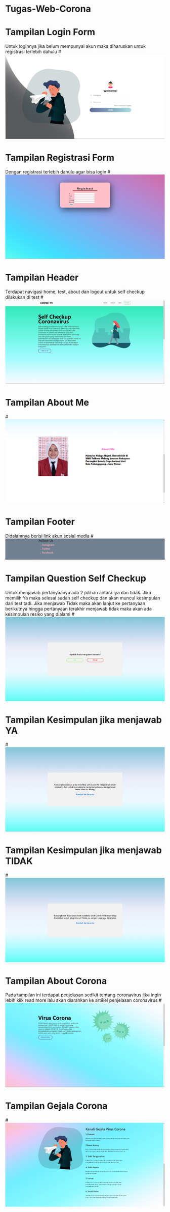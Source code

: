 # Tugas-Web-Corona
# Tampilan Login Form
Untuk loginnya jika belum mempunyai akun maka diharuskan untuk registrasi terlebih dahulu
#![AltText](https://github.com/najmi10/Tugas-Web-Corona/blob/master/login%20form.png "Hasil Satu")
# Tampilan Registrasi Form
Dengan registrasi terlebih dahulu agar bisa login
#![AltText](https://github.com/najmi10/Tugas-Web-Corona/blob/master/registrasi%20form.png "Hasil Dua")
# Tampilan Header
Terdapat navigasi home, test, about dan logout untuk self checkup dilakukan di test
#![AltText](https://github.com/najmi10/Tugas-Web-Corona/blob/master/header.png "Hasil Tiga")
# Tampilan About Me
#![AltText](https://github.com/najmi10/Tugas-Web-Corona/blob/master/about%20me.png "Hasil Empat")
# Tampilan Footer
Didalamnya berisi link akun sosial media
#![AltText](https://github.com/najmi10/Tugas-Web-Corona/blob/master/tentang%20kami.png "Hasil Lima")
# Tampilan Question Self Checkup
Untuk menjawab pertanyaanya ada 2 pilihan antara iya dan tidak. Jika memilih Ya maka selesai sudah self checkup dan akan muncul kesimpulan dari test tadi.
Jika menjawab Tidak maka akan lanjut ke pertanyaan berikutnya hingga pertanyaan terakhir menjawab tidak maka akan ada kesimpulan resiko yang dialami
#![AltText](https://github.com/najmi10/Tugas-Web-Corona/blob/master/qusetion.png "Hasil Enam")
# Tampilan Kesimpulan jika menjawab YA
#![AltText](https://github.com/najmi10/Tugas-Web-Corona/blob/master/resiko.png "Hasil Tujuh")
# Tampilan Kesimpulan jika menjawab TIDAK
#![AltText](https://github.com/najmi10/Tugas-Web-Corona/blob/master/resikotdk.png "Hasil Delapan")
# Tampilan About Corona
Pada tampilan ini terdapat penjelasan sedikit tentang coronavirus jika ingin lebih klik read more lalu akan diarahkan ke artikel penjelasan coronavirus
#![AltText](https://github.com/najmi10/Tugas-Web-Corona/blob/master/aboutc1.png "Hasil Sembilan")
# Tampilan Gejala Corona
#![AltText](https://github.com/najmi10/Tugas-Web-Corona/blob/master/aboutc2png.png "Hasil Sepuluh")
